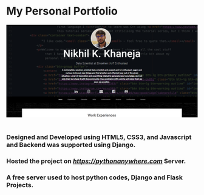 # My Personal Portfolio
![alt text](https://github.com/nikhilkhaneja/myproject/blob/master/Capture1.PNG)
#
### Designed and Developed using HTML5, CSS3, and Javascript and Backend was supported using Django.
### Hosted the project on *https://pythonanywhere.com* Server.
### A free server used to host python codes, Django and Flask Projects.

